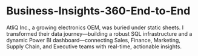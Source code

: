 # Business-Insights-360-End-to-End
AtliQ Inc., a growing electronics OEM, was buried under static sheets. I transformed their data journey—building a robust SQL infrastructure and a dynamic Power BI dashboard—connecting Sales, Finance, Marketing, Supply Chain, and Executive teams with real-time, actionable insights.

